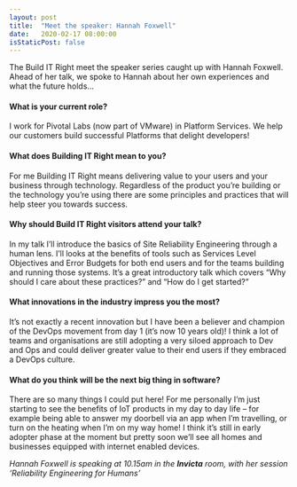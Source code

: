 ```yaml
---
layout: post
title:  "Meet the speaker: Hannah Foxwell"
date:   2020-02-17 08:00:00
isStaticPost: false
---
```

The Build IT Right meet the speaker series caught up with Hannah Foxwell. Ahead of her talk, we spoke to Hannah about her own experiences and what the future holds…

#### What is your current role?
I work for Pivotal Labs (now part of VMware) in Platform Services. We help our customers build successful Platforms that delight developers!

#### What does Building IT Right mean to you?
For me Building IT Right means delivering value to your users and your business through technology. Regardless of the product you’re building or the technology you’re using there are some principles and practices that will help steer you towards success.

#### Why should Build IT Right visitors attend your talk?
In my talk I’ll introduce the basics of Site Reliability Engineering through a human lens. I’ll looks at the benefits of tools such as Services Level Objectives and Error Budgets for both end users and for the teams building and running those systems. It’s a great introductory talk which covers “Why should I care about these practices?” and “How do I get started?”

#### What innovations in the industry impress you the most?
It’s not exactly a recent innovation but I have been a believer and champion of the DevOps movement from day 1 (it’s now 10 years old)! I think a lot of teams and organisations are still adopting a very siloed approach to Dev and Ops and could deliver greater value to their end users if they embraced a DevOps culture.

#### What do you think will be the next big thing in software?
There are so many things I could put here! For me personally I’m just starting to see the benefits of IoT products in my day to day life – for example being able to answer my doorbell via an app when I’m travelling, or turn on the heating when I’m on my way home! I think it’s still in early adopter phase at the moment but pretty soon we’ll see all homes and businesses equipped with internet enabled devices.


*Hannah Foxwell is speaking at 10.15am in the **Invicta** room, with her session ‘Reliability Engineering for Humans’*